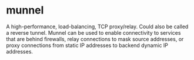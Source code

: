 # munnel
A high-performance, load-balancing, TCP proxy/relay. Could also be called a reverse tunnel. Munnel can be used to enable connectivity to services that are behind firewalls, relay connections to mask source addresses, or proxy connections from static IP addresses to backend dynamic IP addresses.
